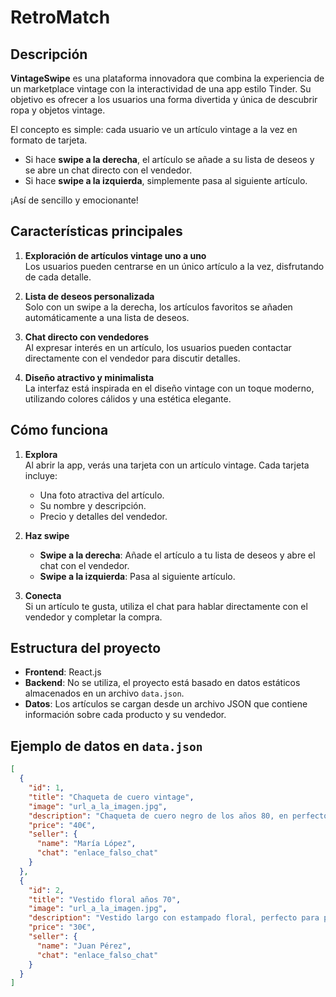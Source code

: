# RetroMatch 

## Descripción  
**VintageSwipe** es una plataforma innovadora que combina la experiencia de un marketplace vintage con la interactividad de una app estilo Tinder. Su objetivo es ofrecer a los usuarios una forma divertida y única de descubrir ropa y objetos vintage.  

El concepto es simple: cada usuario ve un artículo vintage a la vez en formato de tarjeta.  
- Si hace **swipe a la derecha**, el artículo se añade a su lista de deseos y se abre un chat directo con el vendedor.  
- Si hace **swipe a la izquierda**, simplemente pasa al siguiente artículo.  

¡Así de sencillo y emocionante!  

## Características principales  
1. **Exploración de artículos vintage uno a uno**  
   Los usuarios pueden centrarse en un único artículo a la vez, disfrutando de cada detalle.  
   
2. **Lista de deseos personalizada**  
   Solo con un swipe a la derecha, los artículos favoritos se añaden automáticamente a una lista de deseos.  

3. **Chat directo con vendedores**  
   Al expresar interés en un artículo, los usuarios pueden contactar directamente con el vendedor para discutir detalles.  

4. **Diseño atractivo y minimalista**  
   La interfaz está inspirada en el diseño vintage con un toque moderno, utilizando colores cálidos y una estética elegante.  

## Cómo funciona  
1. **Explora**  
   Al abrir la app, verás una tarjeta con un artículo vintage. Cada tarjeta incluye:  
   - Una foto atractiva del artículo.  
   - Su nombre y descripción.  
   - Precio y detalles del vendedor.  

2. **Haz swipe**  
   - **Swipe a la derecha**: Añade el artículo a tu lista de deseos y abre el chat con el vendedor.  
   - **Swipe a la izquierda**: Pasa al siguiente artículo.  

3. **Conecta**  
   Si un artículo te gusta, utiliza el chat para hablar directamente con el vendedor y completar la compra.  

## Estructura del proyecto  
- **Frontend**: React.js  
- **Backend**: No se utiliza, el proyecto está basado en datos estáticos almacenados en un archivo `data.json`.  
- **Datos**: Los artículos se cargan desde un archivo JSON que contiene información sobre cada producto y su vendedor.  

## Ejemplo de datos en `data.json`  
```json
[
  {
    "id": 1,
    "title": "Chaqueta de cuero vintage",
    "image": "url_a_la_imagen.jpg",
    "description": "Chaqueta de cuero negro de los años 80, en perfecto estado.",
    "price": "40€",
    "seller": {
      "name": "María López",
      "chat": "enlace_falso_chat"
    }
  },
  {
    "id": 2,
    "title": "Vestido floral años 70",
    "image": "url_a_la_imagen.jpg",
    "description": "Vestido largo con estampado floral, perfecto para primavera.",
    "price": "30€",
    "seller": {
      "name": "Juan Pérez",
      "chat": "enlace_falso_chat"
    }
  }
]
